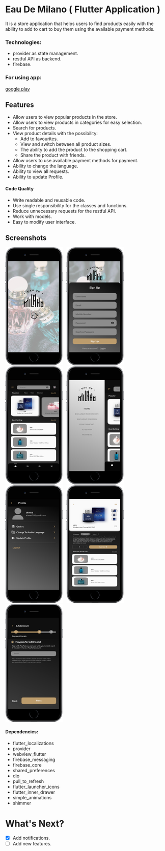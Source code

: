 # Eau De Milano  ( Flutter Application )

It is a store application that helps users to find products easily with the ability to add to cart to buy them using the available payment methods.


### Technologies:
* provider as state management.
* restful API as backend.
* firebase.

### For using app:
 [google play](https://play.google.com/store/apps/details?id=com.ebtasm.eaudemilano)

## Features

* Allow users to view popular products in the store.
* Allow users to view products in categories for easy selection.
* Search for products.
* View product details with the possibility:
  * Add to favourites.
  * View and switch between all product sizes.
  * The ability to add the product to the shopping cart.
  * Share the product with friends.
* Allow users to use available payment methods for payment.
* Ability to change the language.
* Ability to view all requests.
* Ability to update Profile.

#### Code Quality

* Write readable and reusable code.
* Use single responsibility for the classes and functions.
* Reduce unnecessary requests for the restful API.
* Work with models.
* Easy to modify user interface.


## Screenshots
<p>
<img src="screenshots/mobile-black (1).png" alt="Eau De Milano" width="180">
&nbsp;
<img src="screenshots/mobile-black (2).png" alt="Eau De Milano" width="180">
&nbsp;
<img src="screenshots/mobile-black (7).png" alt="Eau De Milano" width="180">
&nbsp;
<img src="screenshots/mobile-black (6).png" alt="Eau De Milano" width="180">
&nbsp;
<img src="screenshots/mobile-black (3).png" alt="Eau De Milano" width="180">
&nbsp;
<img src="screenshots/mobile-black (5).png" alt="Eau De Milano" width="180">
&nbsp;
<img src="screenshots/mobile-black (4).png" alt="Eau De Milano" width="180">
</p>

#### Dependencies:
- flutter_localizations
- provider
- webview_flutter
- firebase_messaging
- firebase_core
- shared_preferences
- dio
- pull_to_refresh
-  flutter_launcher_icons
-  flutter_inner_drawer
- simple_animations
-  shimmer


# What's Next?
 - [X] Add notifications.
 - [ ] Add new features.
